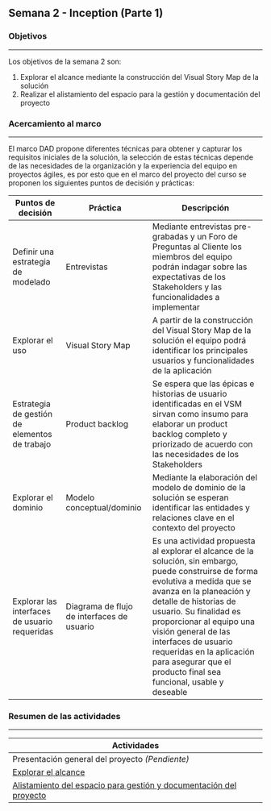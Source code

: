## Semana 2 - Inception (Parte 1)

### Objetivos
---

Los objetivos de la semana 2 son:

1. Explorar el alcance mediante la construcción del Visual Story Map de la solución
2. Realizar el alistamiento del espacio para la gestión y documentación del proyecto

### Acercamiento al marco
---

El marco DAD propone diferentes técnicas para obtener y capturar los requisitos iniciales de la solución, la selección de estas técnicas depende de las necesidades de la organización y la experiencia del equipo en proyectos ágiles, es por esto que en el marco del proyecto del curso se proponen los siguientes puntos de decisión y prácticas:

| Puntos de decisión                                     | Práctica                                   | Descripción     |
|-----------------------------------------------|--------------------------------------------|-----------------|
| Definir una estrategia de modelado            | Entrevistas                                | Mediante entrevistas pre-grabadas y un Foro de Preguntas al Cliente los miembros del equipo podrán indagar sobre las expectativas de los Stakeholders y las funcionalidades a implementar |
| Explorar el uso                               | Visual Story Map                           | A partir de la construcción del Visual Story Map de la solución el equipo podrá identificar los principales usuarios y funcionalidades de la aplicación |
| Estrategia de gestión de elementos de trabajo | Product backlog                            | Se espera que las épicas e historias de usuario identificadas en el VSM sirvan como insumo para elaborar un product backlog completo y priorizado de acuerdo con las necesidades de los Stakeholders              |
| Explorar el dominio                           | Modelo conceptual/dominio                  | Mediante la elaboración del modelo de dominio de la solución se esperan identificar las entidades y relaciones clave en el contexto del proyecto                |
| Explorar las interfaces de usuario requeridas | Diagrama de flujo de interfaces de usuario | Es una actividad propuesta al explorar el alcance de la solución, sin embargo, puede construirse de forma evolutiva a medida que se avanza en la planeación y detalle de historias de usuario. Su finalidad es proporcionar al equipo una visión general de las interfaces de usuario requeridas en la aplicación para asegurar que el producto final sea funcional, usable y deseable           |

### Resumen de las actividades
---

| Actividades   |
|---------------|
| Presentación general del proyecto *(Pendiente)* |
| [Explorar el alcance](https://avargas20.github.io/MISW-Procesos/semanas/semana2/s2_alcance)|
| [Alistamiento del espacio para gestión y documentación del proyecto](https://avargas20.github.io/MISW-Procesos/semanas/semana2/s2_alistamiento)|
